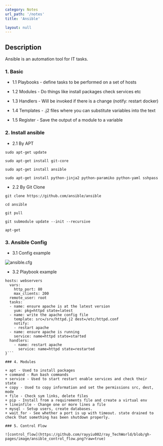 ```yaml
---
category: Notes
url_path: '/notes'
title: 'Ansible'

layout: null
---
```


## Description
Ansible is an automation tool for IT tasks.


### 1. Basic

+ 1.1 Playbooks - define tasks to be performed on a set of hosts
      
+ 1.2 Modules - Do things like install packages check services etc
      
+ 1.3 Handlers - Will be invoked if there is a change (notify: restart docker)
      
+ 1.4 Templates - .j2 files where you can substitute variables into the text
      
+ 1.5 Register - Save the output of a module to a variable

### 2. Install ansible

+ 2.1 By APT

```sudo apt-get update```

```sudo apt-get install git-core```

```sudo apt-get install ansible```

```sudo apt-get install python-jinja2 python-paramiko python-yaml sshpass```

+ 2.2 By Git Clone

```git clone https://github.com/ansible/ansible```

```cd ansible```

```git pull```

```git submodule update --init --recursive```

```apt-get```

### 3. Ansible Config

+ 3.1 Config example

![ansible.cfg](https://github.com/rayyiu002/ray_TechWorld/blob/gh-pages/image/ansible_cfg.png?raw=true)

+ 3.2 Playbook example

```{
hosts: webservers
  vars:
    http_port: 80
    max_clients: 200
  remote_user: root
  tasks:
  - name: ensure apache is at the latest version
    yum: pkg=httpd state=latest
  - name: write the apache config file
    template: src=/srv/httpd.j2 dest=/etc/httpd.conf
    notify:
    - restart apache
  - name: ensure apache is running
    service: name=httpd state=started
  handlers:
    - name: restart apache
      service: name=httpd state=restarted
}```

### 4. Modules

+ apt - Used to install packages
+ command - Run bash commands
+ service - Used to start restart enable services and check their state
+ copy - Used to copy information and set the permissions src, dest, mode
+ file - Check sym links, delete files
+ pip - Install from a requirements file and create a virtual env
+ lineinfile - Change one or more lines a file
+ mysql - Setup users, create databases.
+ wait_for - See whether a port is up with timeout. state drained to check that something has been shutdown properly.        

### 5. Control Flow

![control_flow](https://github.com/rayyiu002/ray_TechWorld/blob/gh-pages/image/ansible_control_flow.png?raw=true)
